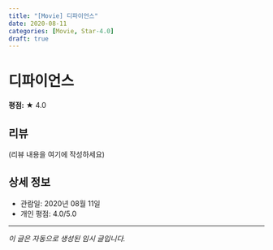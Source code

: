 ```yaml
---
title: "[Movie] 디파이언스"
date: 2020-08-11
categories: [Movie, Star-4.0]
draft: true
---
```


# 디파이언스

**평점:** ★ 4.0

## 리뷰

(리뷰 내용을 여기에 작성하세요)

## 상세 정보

- 관람일: 2020년 08월 11일
- 개인 평점: 4.0/5.0

---

*이 글은 자동으로 생성된 임시 글입니다.*
